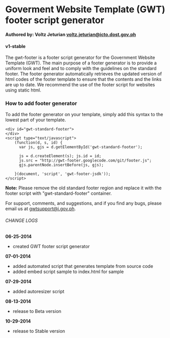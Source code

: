 # Goverment Website Template (GWT) footer script generator
**Authored by: Voltz Jeturian voltz.jeturian@icto.dost.gov.ph**

#### v1-stable

The gwt-footer is a footer script generator for the Government Website Template (GWT). The main purpose of a footer generator is to provide a uniform look and feel and to comply with the guidelines on the standard footer. The footer generator automatically retrieves the updated version of html codes of the footer template to ensure that the contents and the links are up to date. We recommend the use of the footer script for websites using static html.

### How to add footer generator
To add the footer generator on your template, simply add this syntax to the lowest part of your template.

```
<div id="gwt-standard-footer">
</div>
<script type="text/javascript">
    (function(d, s, id) {
      var js, gjs = d.getElementById('gwt-standard-footer');

      js = d.createElement(s); js.id = id;
      js.src = "http://gwt-footer.googlecode.com/git/footer.js";
      gjs.parentNode.insertBefore(js, gjs);

    }(document, 'script', 'gwt-footer-jsdk'));
</script>
```
**Note:** Please remove the old standard footer region and replace it with the footer script with "gwt-standard-footer" container.

For support, comments, and suggestions, and if you find any bugs, please email us at gwtsupport@i.gov.ph.

###### CHANGE LOGS
**06-25-2014**
- created GWT footer script generator

**07-01-2014**
- added automated script that generates template from source code
- added embed script sample to index.html for sample

**07-29-2014**
- added autoresizer script

**08-13-2014**
- release to Beta version

**10-29-2014**
- release to Stable version


